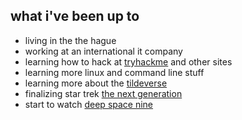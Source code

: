 ## what i've been up to

- living in the the hague
- working at an international it company
- learning how to hack at [tryhackme] and other sites
- learning more linux and command line stuff
- learning more about the [tildeverse]
- finalizing star trek [the next generation][tng]
- start to watch [deep space nine][ds9]

[tryhackme]: https://tryhackme.com
[tildeverse]: https://tildeverse.org 

[tng]: https://www.startrek-index.de/tv/tng/
[ds9]: https://www.startrek-index.de/tv/ds9/
